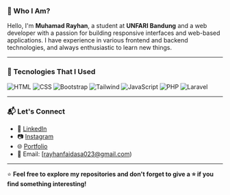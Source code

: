 

### 🌟 Who I Am?
Hello, I'm **Muhamad Rayhan**, a student at **UNFARI Bandung** and a web developer with a passion for building responsive interfaces and web-based applications. I have experience in various frontend and backend technologies, and always enthusiastic to learn new things.

---

### 🚀 Tecnologies That I Used

![HTML](https://img.shields.io/badge/-HTML-E34F26?logo=html5&logoColor=white&style=flat)
![CSS](https://img.shields.io/badge/-CSS-1572B6?logo=css3&logoColor=white&style=flat)
![Bootstrap](https://img.shields.io/badge/-Bootstrap-7952B3?logo=bootstrap&logoColor=white&style=flat)
![Tailwind](https://img.shields.io/badge/-Tailwind%20CSS-06B6D4?logo=tailwindcss&logoColor=white&style=flat)
![JavaScript](https://img.shields.io/badge/-JavaScript-F7DF1E?logo=javascript&logoColor=black&style=flat)
![PHP](https://img.shields.io/badge/-PHP-777BB4?logo=php&logoColor=white&style=flat)
![Laravel](https://img.shields.io/badge/-Laravel-FF2D20?logo=laravel&logoColor=white&style=flat)

---

### 📬 Let's Connect  
- 💼 [LinkedIn](https://www.linkedin.com/in/muhamad-rayhan-fadillah-89098a30b?utm_source=share&utm_campaign=share_via&utm_content=profile&utm_medium=android_app&fbclid=PAY2xjawG3b1RleHRuA2FlbQIxMQABpr_MNeVV1AKiRmIAIE2QPUjrfwhdGSaa1tjhg-akqB-sTq0VUN4j4r1gqQ_aem_m-dDgNwrWl2UoXNC03Jeow)
- 📷 [Instagram](https://instagram.com/your-instagram)
- 🌐 [Portfolio](https://si-stmikjabar23.id/Rayhan/?#)
- 📧 Email: [rayhanfaidasa023@gmail.com)

---

⭐ **Feel free to explore my repositories and don't forget to give a ⭐ if you find something interesting!**

